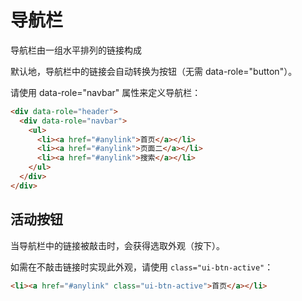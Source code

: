 # 导航栏

导航栏由一组水平排列的链接构成

默认地，导航栏中的链接会自动转换为按钮（无需 data-role="button"）。

请使用 data-role="navbar" 属性来定义导航栏：

```html
<div data-role="header">
  <div data-role="navbar">
    <ul>
      <li><a href="#anylink">首页</a></li>
      <li><a href="#anylink">页面二</a></li>
      <li><a href="#anylink">搜索</a></li>
    </ul>
  </div>
</div>
```

## 活动按钮

当导航栏中的链接被敲击时，会获得选取外观（按下）。

如需在不敲击链接时实现此外观，请使用 `class="ui-btn-active"`：

```html
<li><a href="#anylink" class="ui-btn-active">首页</a></li>
```






















